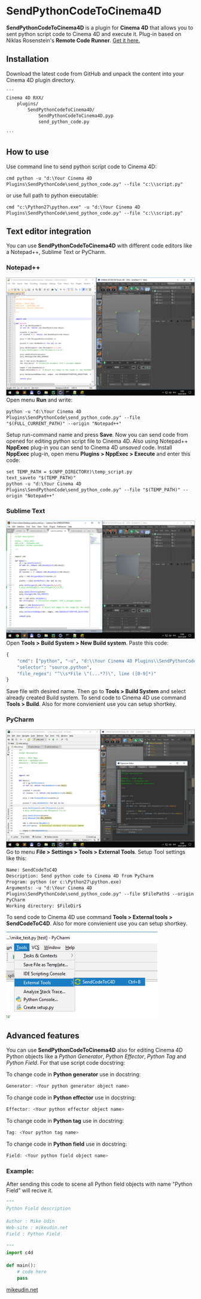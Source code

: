 
# SendPythonCodeToCinema4D

**SendPythonCodeToCinema4D** is a plugin for **Cinema 4D** that allows you to sent python script code to Cinema 4D and execute it. Plug-in based on Niklas Rosenstein's **Remote Code Runner**. [Get it here.](https://github.com/markkorput/sublime-script) 

## Installation

Download the latest code from GitHub and unpack the content into your Cinema 4D plugin directory.
    
    ```
    Cinema 4D RXX/
        plugins/
            SendPythonCodeToCinema4D/
                SendPythonCodeToCinema4D.pyp
                send_python_code.py
    
    ```
      
## How to use

Use command line to send python script code to Cinema 4D:
```
cmd python -u "d:\Your Cinema 4D Plugins\SendPythonCode\send_python_code.py" --file "c:\\script.py"
``` 
or use full path to python executable: 
```
cmd "c:\Python27\python.exe" -u "d:\Your Cinema 4D Plugins\SendPythonCode\send_python_code.py" --file "c:\\script.py"
```

## Text editor integration
You can use **SendPythonCodeToCinema4D** with different code editors like a Notepad++, Sublime Text or PyCharm.

### Notepad++

![Preview Image](npp_example.png)
Open menu **Run** and write:
```
python -u "d:\Your Cinema 4D Plugins\SendPythonCode\send_python_code.py" --file "$(FULL_CURRENT_PATH)" --origin "Notepad++"
```
Setup run-command name and press **Save**. Now you can send code from opened for editing python script file to Cinema 4D.
Also using Notepad++ **NppExec** plug-in you can send to Cinema 4D *unsaved* code. Install **NppExec** plug-in, open menu **Plugins > NppExec > Execute** and enter this code:
```
set TEMP_PATH = $(NPP_DIRECTORY)\temp_script.py
text_saveto "$(TEMP_PATH)"
python -u "d:\Your Cinema 4D Plugins\SendPythonCode\send_python_code.py" --file "$(TEMP_PATH)" --origin "Notepad++"
``` 
### Sublime Text
![Preview Image](sublime_example.png)
Open **Tools > Build System > New Build system**. Paste this code:
```py
{
    "cmd": ["python", "-u", "d:\\Your Cinema 4D Plugins\\SendPythonCode\\send_python_code.py", "--file", "$file", "--origin","Sublime Text"],
    "selector": "source.python",
    "file_regex": "^\\s*File \"(...*?)\", line ([0-9]*)"
}
```
Save file with desired name. Then go to **Tools > Build System** and select already created  Build system. To send code to Cinema 4D use command **Tools > Build**. Also for more convienient use you can setup shortkey.

### PyCharm  
![Preview Image](pycharm_example.png)
Go to menu **File > Settings > Tools > External Tools**. 
Setup Tool settings like this:
```
Name: SendCodeToC4D
Description: Send python code to Cinema 4D from PyCharm 
Program: python (or c:\Python27\python.exe)
Arguments: -u "d:\Your Cinema 4D Plugins\SendPythonCode\send_python_code.py" --file $FilePath$ --origin PyCharm
Working directory: $FileDir$
```
To send code to Cinema 4D use command **Tools > External tools > SendCodeToC4D**. Also for more convienient use you can setup shortkey.

![Preview Image](pycharm_example2.png)

## Advanced features
You can use **SendPythonCodeToCinema4D** also for editing Cinema 4D Python objects like a *Python Generator*, *Python Effector*, *Python Tag* and *Python Field*. For that use script code docstring:

To change code in **Python generator** use in docstring:
```c
Generator: <Your python generator object name>
``` 
To change code in **Python effector** use in docstring:
```c
Effector: <Your python effector object name>
``` 
To change code in **Python tag** use in docstring:
```c
Tag: <Your python tag name>
``` 
To change code in **Python field** use in docstring:
```c
Field: <Your python field object name>
``` 

### Example:
After sending this code to scene all Python field objects with name  "Python Field" will recive it.
```py
"""
Python Field description

Author : Mike Udin
Web-site : mikeudin.net
Field : Python Field

"""
import c4d

def main():
	# code here
    pass
```

[mikeudin.net](https://mikeudin.net/)

 
